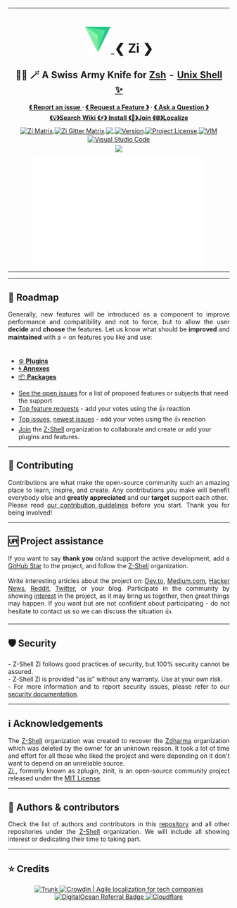 <table style="background-color:transparent;">
  <tr>
    <td>
      <h1 align="center">
        <a target="_self" href="https://github.com/z-shell/zi">
          <img style="width: 60px; height: 60px"
            src="https://raw.githubusercontent.com/z-shell/zi/main/docs/images/favicon.svg" alt="❮ Zi ❯ Logo" />
        </a>❮ <strong>Zi</strong> ❯
      </h1>
      <h2 align="center">
        🧙‍♂️ 🪄 A Swiss Army Knife for <a href="https://zsh.sourceforge.io/"><strong>Zsh</strong></a> -
        <a href="https://en.wikipedia.org/wiki/Unix_shell">Unix Shell ✨</a>
      </h2>
      <div align="center">
        <a
          href="https://github.com/z-shell/zi/issues/new?assignees=&labels=bug+%F0%9F%90%9E&template=01_bug_report.yml&title=bug%3A+"><strong>《
            Report an issue </strong></a>
        ·
        <a
          href="https://github.com/z-shell/zi/issues/new?assignees=&labels=feature-request+%F0%9F%92%A1&template=02_feature_request.yml&title=feat%3A+"><strong>《
            Request a Feature 》</strong></a>
        ·
        <a href="https://discussions.zshell.dev/"><strong>《 Ask a Question 》</strong></a>
      </div>
  </tr>
  </td>
  <tr>
    <td>
      <div align="center">
        <a href="https://wiki.zshell.dev/search/"><strong>《💡》Search Wiki </strong></a>
        <a href="https://wiki.zshell.dev/docs/getting_started/installation/"><strong>《⚡️》 Install </strong></a>
        <a
          href="https://github.com/z-shell/community/issues/new?assignees=&labels=%F0%9F%91%A5+member&template=membership.yml&title=team%3A+"><strong>《💜》Join
          </strong></a>
        <a href="https://translate.zshell.dev/"><strong>《🌐》Localize </strong></a>
      </div>
    </td>
  </tr>
  <tr>
    <td>
      <div align="center">
        <a title="Z-Shell Matrix" target="_self" rel="nofollow" href="https://matrix.to/#/#zshell:matrix.org">
          <img align="center" src="https://badgen.net/matrix/members/zshell/matrix.org" alt="Zi Matrix" />
        </a>
        <a title="Zi Gitter Matrix" target="_self" rel="nofollow" href="https://matrix.to/#/#z-shell_zi:gitter.im">
          <img align="center" src="https://badgen.net/matrix/members/z-shell_zi/gitter.im" alt="Zi Gitter Matrix" />
        </a>
<!--
<a title="Zi Gitter" target="_self" rel="nofollow" href="https://gitter.im/z-shell/zi?utm_source=badge&utm_medium=badge&utm_campaign=pr-badge&utm_content=badge">
  <img align="center" src="https://badgen.net/gitter/members/z-shell/zi" alt="Zi Gitter" />
</a></div>
<a target="_self" rel="nofollow" href="https://sourcegraph.com/github.com/z-shell/zi">
  <img align="center" src="https://badgen.net/badge/icon/sourcegraph?color=purple&style=plastic&icon=sourcegraph&label=Zi" alt="Zi Sourcegraph">
</a>
-->
        <a title="Crowdin" target="_self" href="https://translate.zshell.dev/">
          <img align="center" src="https://badges.crowdin.net/e/f108c12713ee8526ac878d5671ad6e29/localized.svg" />
        </a>
        <a title="Releases" target="_self" href="https://github.com/z-shell/zi/releases">
          <img align="center" src="https://img.shields.io/github/tag/z-shell/zi.svg" alt="Version" />
        </a>
        <a title="License" target="_self" href="https://github.com/z-shell/zi/blob/main/LICENSE">
          <img align="center" src="https://img.shields.io/badge/License-MIT-blue.svg" alt="Project License" />
        </a>
        <a title="VIM" target="_self" href="https://github.com/z-shell/zi-vim-syntax/">
          <img align="center" src="https://img.shields.io/badge/--019733?logo=vim" alt="VIM" />
        </a>
        <a target="_self" href="https://open.vscode.dev/z-shell/zi/">
          <img align="center" src="https://img.shields.io/badge/--007ACC?logo=visual%20studio%20code&logoColor=ffffff"
            alt="Visual Studio Code" />
        </a>
      </div>
  </tr>
  </td>
  <tr>
    <td>
      <div align="center">
        <a href="https://asciinema.org/a/509113" target="_blank"><img src="https://asciinema.org/a/509113.svg" /></a>
      </div>
  </tr>
  </td>
  <tr>
    <td>
      <div align="center">
        <img align="center" style="width: 80%; height: auto"
          src="https://github.com/z-shell/.github/raw/main/metrics/plugin/followup/zi_followup.svg" />
        <img align="center" style="width: 80%; height: auto"
          src="https://raw.githubusercontent.com/z-shell/.github/main/metrics/plugin/metrics.svg" />
      </div>
  </tr>
  </td>
</table>
<hr />
<h2>🎯 Roadmap</h2>
<div align="justify">
  Generally, new features will be introduced as a component to improve performance and compatibility and not to
  force, but to allow the user <strong>decide</strong> and
  <strong>choose</strong> the features. Let us know what should be <strong>improved</strong> and
  <strong>maintained</strong> with a ⭐ on features you like and use:<br /><br />
</div>
<ul>
  <li>
    <a href="https://github.com/search?q=topic%3Azplugin+org%3Az-shell&amp;type=Repositories">
      ⚙️ <b>Plugins</b></a>
  </li>
  <li>
    <a href="https://github.com/search?q=topic%3Azannex+org%3Az-shell&amp;type=Repositories">
      🌀 <b>Annexes</b></a>
  </li>
  <li>
    <a href="https://github.com/search?q=topic%3Azpackage+org%3Az-shell&amp;type=Repositories">
      📦 <b>Packages</b></a>
  </li>
</ul>
<ul>
  <li>
    <a href="https://github.com/z-shell/zi/issues">See the open issues</a> for a list of proposed features
    or subjects that need the support
  </li>
  <li>
    <a href="https://github.com/z-shell/zi/issues?q=label%3Aenhancement+is%3Aopen+sort%3Areactions-%2B1-desc">Top
      feature requests</a>
    - add your votes using the 👍 reaction
  </li>
  <li>
    <a href="https://github.com/z-shell/zi/issues?q=is%3Aissue+is%3Aopen+label%3Abug+sort%3Areactions-%2B1-desc">Top
      issues</a>, <a href="https://github.com/z-shell/zi/issues?q=is%3Aopen+is%3Aissue+label%3Abug">newest
      issues</a> -
    add your votes using the 👍 reaction
  </li>
  <li>
    <a
      href="https://github.com/z-shell/community/issues/new?assignees=&labels=%F0%9F%91%A5+member&template=membership.yml&title=team%3A+">Join</a>
    the <a href="https://github.com/z-shell">Z-Shell</a> organization to collaborate and create or add your
    plugins and features.
  </li>
</ul>
<hr />
<h2 align="left">💞 Contributing</h2>
<div align="justify">
  Contributions are what make the open-source community such an amazing place to learn, inspire, and create.
  Any contributions you make will benefit everybody else and <b>greatly appreciated</b> and our
  <b>target</b> support each other.
</div>
<div align="justify">
  Please read <a href="https://github.com/z-shell/community/blob/main/docs/project/CONTRIBUTING.md">our contribution
    guidelines</a>
  before you start. Thank you for being involved!
</div>
<hr />
<h2 align="left">🆙 Project assistance</h2>
<div align="justify">If you want to say <b>thank you</b> or/and support the active development, add a <a
    href="https://github.com/z-shell/zi">GitHub Star</a> to the project, and follow the
  <a href="https://github.com/z-shell">Z-Shell</a> organization.
</div><br />
<div align="justify">Write interesting articles about the project on:
  <a href="https://dev.to/">Dev.to</a>, <a href="https://medium.com/">Medium.com</a>,
  <a href="https://news.ycombinator.com/news">Hacker News</a>,
  <a href="https://www.reddit.com/r/zsh/">Reddit</a>, <a href="https://twitter.com/zshell_zi">Twitter</a>, or your blog.
  Participate in the community by showing <a
    href="https://github.com/z-shell/community/issues/new?assignees=&labels=%F0%9F%91%A5+member&template=membership.yml&title=team%3A+">interest</a>
  in the project, as it may bring us together, then great things may happen. If you want but are not confident
  about participating - do not hesitate to contact us so we can discuss the situation 👍.
</div>
<hr />
<h2 align="left">🛡️ Security</h2>
<div align="justify">
  - Z-Shell <string>Zi</strong> follows good practices of security, but 100% security cannot be assured.</div>
<div align="justify">
  - Z-Shell <string>Zi</strong> is provided <bold>"as is"</bold> without any <bold> warranty</bold>. Use at your
    own risk.
</div>
<div align="justify">
  - For more information and to report security issues, please refer to our
  <a href="https://github.com/z-shell/zi/blob/main/docs/SECURITY.md">security
    documentation</a>.
</div>
<hr />
<h2 align="left">ℹ️ Acknowledgements</h2>
<div align="justify">
  The <a href="https://github.com/z-shell">Z-Shell</a> organization was created to recover the
  <a href="https://github.com/zdharma">Zdharma</a> organization which was deleted by the owner for an unknown
  reason. It took a lot of time and effort for all those who liked the project and were depending on it don't
  want to depend on an unreliable source.
</div>
<div align="justify">
  <a href="https://github.com/z-shell/zi">
    <string>Zi</strong>
  </a>, formerly known as zplugin, zinit, is an open-source
  community project released under the
  <a href="https://github.com/z-shell/zi/blob/main/LICENSE">MIT License</a>.
</div>
<hr />
<h2 align="left">🥇 Authors & contributors</h2>
<div align="justify">
  Check the list of authors and contributors in this
  <a href="https://github.com/z-shell/zi/contributors">repository</a> and all other repositories under the
  <a href="https://github.com/z-shell">Z-Shell</a> organization. We will include
  all showing interest or dedicating their time to taking part.
</div>
<hr />
<h2 align="left">⭐ Credits</h2>
<div align="center">
  <a href="https://trunk.io" rel="nofollow">
    <img style="width: 140px; height: 40px"
      src="https://storage.googleapis.com/digital-space/img/brand/trunk/trunk-white.svg" alt="Trunk" />
  </a>
  <a href="https://crowdin.com/?utm_source=badge&utm_medium=referral&utm_campaign=badge-add-on" rel="nofollow">
    <img style="width: 140px; height: 40px"
      src="https://storage.googleapis.com/digital-space/img/brand/crowdin/localization-at-dark-rounded%402x.png"
      alt="Crowdin | Agile localization for tech companies" />
  </a>
  <a href="https://www.digitalocean.com/?refcode=090bdb63f800&utm_campaign=Referral_Invite&utm_medium=Referral_Program&utm_source=badge"
    rel="nofollow">
    <img style="width: 140px; height: 40px" src="https://web-platforms.sfo2.digitaloceanspaces.com/WWW/Badge%203.svg"
      alt="DigitalOcean Referral Badge" />
  </a>
  <a href="https://cloudflare.com" rel="nofollow">
    <img style="width: 140px; height: 40px"
      src="https://storage.googleapis.com/digital-space/img/brand/cloudflare/cf-logo-v-rgb.png" alt="Cloudflare" />
  </a>
</div>
